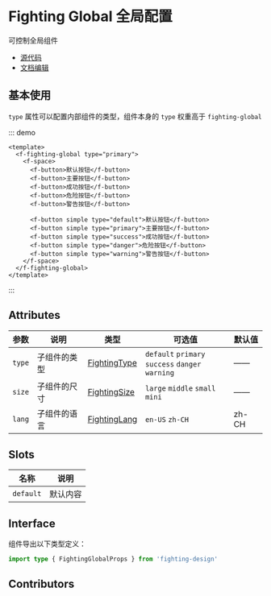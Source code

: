 # Fighting Global 全局配置

可控制全局组件

- [源代码](https://github.com/FightingDesign/fighting-design/tree/master/packages/fighting-design/fighting-global)
- [文档编辑](https://github.com/FightingDesign/fighting-design/blob/master/docs/docs/components/fighting-global.md)

## 基本使用

`type` 属性可以配置内部组件的类型，组件本身的 `type` 权重高于 `fighting-global`

::: demo

```vue
<template>
  <f-fighting-global type="primary">
    <f-space>
      <f-button>默认按钮</f-button>
      <f-button>主要按钮</f-button>
      <f-button>成功按钮</f-button>
      <f-button>危险按钮</f-button>
      <f-button>警告按钮</f-button>

      <f-button simple type="default">默认按钮</f-button>
      <f-button simple type="primary">主要按钮</f-button>
      <f-button simple type="success">成功按钮</f-button>
      <f-button simple type="danger">危险按钮</f-button>
      <f-button simple type="warning">警告按钮</f-button>
    </f-space>
  </f-fighting-global>
</template>
```

:::

## Attributes

| 参数   | 说明         | 类型                                                               | 可选值                                                  | 默认值 |
| ------ | ------------ | ------------------------------------------------------------------ | ------------------------------------------------------- | ------ |
| `type` | 子组件的类型 | <a href="/components/interface.html#fightingtype">FightingType</a> | `default` `primary` <br /> `success` `danger` `warning` | ——     |
| `size` | 子组件的尺寸 | <a href="/components/interface.html#fightingsize">FightingSize</a> | `large` `middle` `small` `mini`                         | ——     |
| `lang` | 子组件的语言 | <a href="/components/interface.html#fightinglang">FightingLang</a> | `en-US` `zh-CH`                                         | zh-CH  |

## Slots

| 名称      | 说明     |
| --------- | -------- |
| `default` | 默认内容 |

## Interface

组件导出以下类型定义：

```ts
import type { FightingGlobalProps } from 'fighting-design'
```

## Contributors

<a href="https://github.com/Tyh2001" target="_blank">
  <f-avatar round src="https://avatars.githubusercontent.com/u/73180970?v=4" />
</a>
